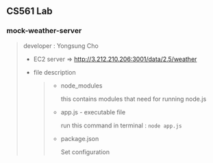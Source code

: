 ## CS561 Lab
### mock-weather-server
> developer : Yongsung Cho
>
> * EC2 server &Rightarrow; http://3.212.210.206:3001/data/2.5/weather
>
> * file description
>   > + node_modules
>   >
>   >   this contains modules that need for running node.js
>   >   
>   > + app.js - executable file 
>   > 
>   >   run this command in terminal : ```node app.js```
>   >
>   > + package.json  
>   > 
>   >   Set configuration


